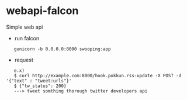 # webapi-falcon
Simple web api

* run falcon
```
   gunicorn -b 0.0.0.0:8000 swooping:app

```

* request
```
   e.x)
   $ curl http://example.com:8000/hook.pokkun.rss-update -X POST -d '{"text" : "tweet:urls"}'
   $ {"tw_status": 200}
   ---> tweet somthing thorough twitter developers api

```
